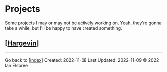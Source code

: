 # Projects

Some projects I may or may not be actively working on. Yeah, they're gonna take a while, but I'll be happy to have created something.

## [[Hargevin]]

---
Go back to [[index]]
Created: 2022-11-08
Last Updated: 2022-11-09
© 2022 Ian Elsbree

[//begin]: # "Autogenerated link references for markdown compatibility"
[Hargevin]: Hargevin "Hargevin"
[index]: index "Home Page"
[//end]: # "Autogenerated link references"
